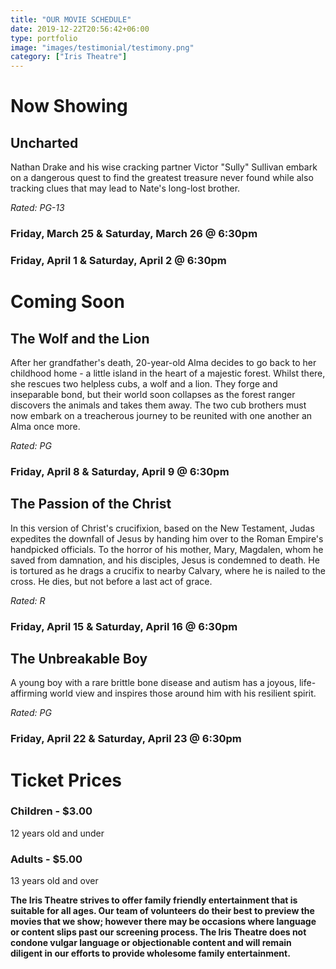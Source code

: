 ```yaml
---
title: "OUR MOVIE SCHEDULE"
date: 2019-12-22T20:56:42+06:00
type: portfolio
image: "images/testimonial/testimony.png"
category: ["Iris Theatre"]
---
```


# Now Showing

## Uncharted

Nathan Drake and his wise cracking partner Victor "Sully" Sullivan embark on a dangerous quest to find the greatest treasure never found while also tracking clues that may lead to Nate's long-lost brother.

_Rated: PG-13_

### Friday, March 25 & Saturday, March 26 @ 6:30pm

### Friday, April 1 & Saturday, April 2 @ 6:30pm

# Coming Soon

## The Wolf and the Lion

After her grandfather's death, 20-year-old Alma decides to go back to her childhood home - a little island in the heart of a majestic forest. Whilst there, she rescues two helpless cubs, a wolf and a lion. They forge and inseparable bond, but their world soon collapses as the forest ranger discovers the animals and takes them away. The two cub brothers must now embark on a treacherous journey to be reunited with one another an Alma once more.

_Rated: PG_

### Friday, April 8 & Saturday, April 9 @ 6:30pm

## The Passion of the Christ

In this version of Christ's crucifixion, based on the New Testament, Judas expedites the downfall of Jesus by handing him over to the Roman Empire's handpicked officials. To the horror of his mother, Mary, Magdalen, whom he saved from damnation, and his disciples, Jesus is condemned to death. He is tortured as he drags a crucifix to nearby Calvary, where he is nailed to the cross. He dies, but not before a last act of grace.

_Rated: R_

### Friday, April 15 & Saturday, April 16 @ 6:30pm

## The Unbreakable Boy

A young boy with a rare brittle bone disease and autism has a joyous, life-affirming world view and inspires those around him with his resilient spirit.

_Rated: PG_

### Friday, April 22 & Saturday, April 23 @ 6:30pm

# Ticket Prices

### Children - $3.00
12 years old and under

### Adults - $5.00 
13 years old and over

**The Iris Theatre strives to offer family friendly entertainment that is suitable for all ages. Our team of volunteers do their best to preview the movies that we show; however there may be occasions where language or content slips past our screening process. The Iris Theatre does not condone vulgar language or objectionable content and will remain diligent in our efforts to provide wholesome family entertainment.**
